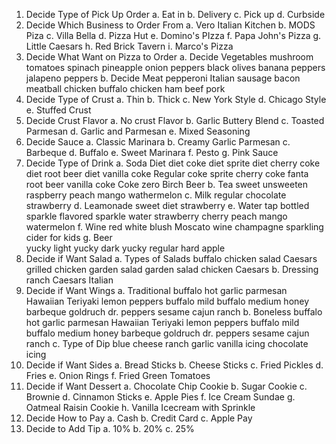 1. Decide Type of Pick Up Order
    a. Eat in 
    b. Delivery
    c. Pick up
    d. Curbside
2. Decide Which Business to Order From
    a. Vero Italian Kitchen
    b. MODS Piza
    c. Villa Bella
    d. Pizza Hut
    e. Domino's PIzza
    f. Papa John's Pizza
    g. Little Caesars
    h. Red Brick Tavern
    i. Marco's Pizza
3. Decide What Want on Pizza to Order
    a. Decide Vegetables
        mushroom
        tomatoes
        spinach
        pineapple
        onion
        peppers
        black olives
        banana peppers
        jalapeno peppers
    b. Decide Meat
        pepperoni
        Italian sausage
        bacon
        meatball
        chicken
        buffalo chicken
        ham
        beef
        pork
4. Decide Type of Crust 
    a. Thin
    b. Thick
    c. New York Style
    d. Chicago Style
    e. Stuffed Crust
5. Decide Crust Flavor
    a. No crust Flavor
    b. Garlic Buttery Blend
    c. Toasted Parmesan
    d. Garlic and Parmesan
    e. Mixed Seasoning
6. Decide Sauce
    a. Classic Marinara
    b. Creamy Garlic Parmesan
    c. Barbeque
    d. Buffalo
    e. Sweet Marinara
    f. Pesto
    g. Pink Sauce
7. Decide Type of Drink
    a. Soda
        Diet
            diet coke
            diet sprite
            diet cherry coke
            diet root beer
            diet vanilla coke
        Regular 
            coke
            sprite
            cherry coke
            fanta
            root beer
            vanilla coke
        Coke zero
        Birch Beer
    b. Tea
        sweet
        unsweeten
        raspberry
        peach
        mango
        wathermelon
    c. Milk
        regular
        chocolate
        strawberry
    d. Leamonade
        sweet
        diet
        strawberry
    e. Water
        tap
        bottled
        sparkle 
        flavored sparkle water
            strawberry
            cherry
            peach
            mango
            watermelon
    f. Wine
        red
        white
        blush
        Moscato wine
        champagne
        sparkling cider for kids
    g. Beer  
        yucky light
        yucky dark
        yucky regular
        hard apple   
8. Decide if Want Salad
    a. Types of Salads
        buffalo chicken salad
        Caesars
        grilled chicken garden salad
        garden salad
        chicken Caesars
    b. Dressing
        ranch
        Caesars
        Italian
9. Decide if Want Wings
    a. Traditional
        buffalo hot
        garlic parmesan
        Hawaiian Teriyaki
        lemon peppers
        buffalo mild
        buffalo medium
        honey barbeque
        goldruch
        dr. peppers
        sesame
        cajun
        ranch
    b. Boneless
        buffalo hot
        garlic parmesan
        Hawaiian Teriyaki
        lemon peppers
        buffalo mild
        buffalo medium
        honey barbeque
        goldruch
        dr. peppers
        sesame
        cajun
        ranch
    c. Type of Dip
        blue cheese
        ranch
        garlic
        vanilla icing
        chocolate icing
10. Decide if Want Sides
    a. Bread Sticks
    b. Cheese Sticks
    c. Fried Pickles
    d. Fries
    e. Onion Rings
    f. Fried Green Tomatoes
11. Decide if Want Dessert
    a. Chocolate Chip Cookie
    b. Sugar Cookie
    c. Brownie
    d. Cinnamon Sticks
    e. Apple Pies 
    f. Ice Cream Sundae
    g. Oatmeal Raisin Cookie
    h. Vanilla Icecream with Sprinkle
12. Decide How to Pay
    a. Cash
    b. Credit Card
    c. Apple Pay
13. Decide to Add Tip
    a. 10%
    b. 20%
    c. 25%
